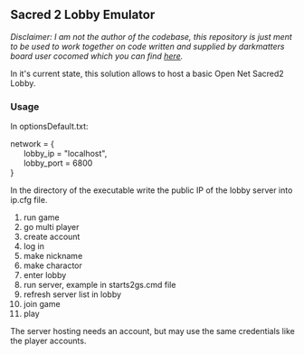 ## Sacred 2 Lobby Emulator

*Disclaimer: I am not the author of the codebase, this repository is just ment to be used to work together on code written and supplied by darkmatters board user cocomed which you can find [here](http://darkmatters.org/forums/index.php?/topic/23833-network-traffic-probes-for-sacred-2-available/&do=findComment&comment=7015188).*

In it's current state, this solution allows to host a basic Open Net Sacred2 Lobby.

### Usage

In optionsDefault.txt:

network = {  
&nbsp;&nbsp;&nbsp;&nbsp;&nbsp;&nbsp;lobby_ip = "localhost",  
&nbsp;&nbsp;&nbsp;&nbsp;&nbsp;&nbsp;lobby_port = 6800  
}

In the directory of the executable write the public IP of the lobby server into ip.cfg file.

1. run game
2. go multi player
3. create account
4. log in
5. make nickname
6. make charactor
7. enter lobby
8. run server, example in starts2gs.cmd file
9. refresh server list in lobby
10. join game
11. play

The server hosting needs an account, but may use the same credentials like the player accounts.
